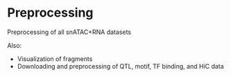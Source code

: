 # Preprocessing

Preprocessing of all snATAC+RNA datasets

Also:
- Visualization of fragments
- Downloading and preprocessing of QTL, motif, TF binding, and HiC data